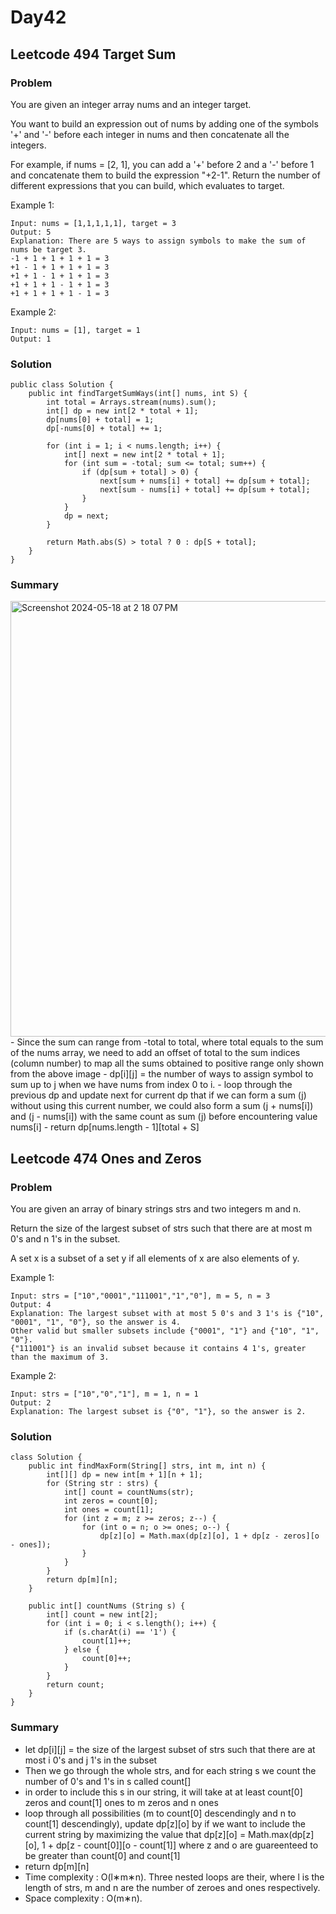# Day42
## Leetcode 494 Target Sum
### Problem
You are given an integer array nums and an integer target.

You want to build an expression out of nums by adding one of the symbols '+' and '-' before each integer in nums and then concatenate all the integers.

For example, if nums = [2, 1], you can add a '+' before 2 and a '-' before 1 and concatenate them to build the expression "+2-1".
Return the number of different expressions that you can build, which evaluates to target.


Example 1:
```
Input: nums = [1,1,1,1,1], target = 3
Output: 5
Explanation: There are 5 ways to assign symbols to make the sum of nums be target 3.
-1 + 1 + 1 + 1 + 1 = 3
+1 - 1 + 1 + 1 + 1 = 3
+1 + 1 - 1 + 1 + 1 = 3
+1 + 1 + 1 - 1 + 1 = 3
+1 + 1 + 1 + 1 - 1 = 3
```
Example 2:
```
Input: nums = [1], target = 1
Output: 1
```

### Solution
```
public class Solution {
    public int findTargetSumWays(int[] nums, int S) {
        int total = Arrays.stream(nums).sum();
        int[] dp = new int[2 * total + 1];
        dp[nums[0] + total] = 1;
        dp[-nums[0] + total] += 1;
        
        for (int i = 1; i < nums.length; i++) {
            int[] next = new int[2 * total + 1];
            for (int sum = -total; sum <= total; sum++) {
                if (dp[sum + total] > 0) {
                    next[sum + nums[i] + total] += dp[sum + total];
                    next[sum - nums[i] + total] += dp[sum + total];
                }
            }
            dp = next;
        }
        
        return Math.abs(S) > total ? 0 : dp[S + total];
    }
}
```

### Summary
<img width="697" alt="Screenshot 2024-05-18 at 2 18 07 PM" src="https://github.com/nancyyang277/Leetcode-daily/assets/165972977/c3f187d4-95c1-44f3-95e9-9cca6d7ae3a0">
- Since the sum can range from -total to total, where total equals to the sum of the nums array, we need to add an offset of total to the sum indices (column number) to map all the sums obtained to positive range only shown from the above image
- dp[i][j] = the number of ways to assign symbol to sum up to j when we have nums from index 0 to i.
- loop through the previous dp and update next for current dp that if we can form a sum (j) without using this current number, we could also form a sum (j + nums[i]) and (j - nums[i]) with the same count as sum (j) before encountering value nums[i]
- return dp[nums.length - 1][total + S]

## Leetcode 474 Ones and Zeros
### Problem
You are given an array of binary strings strs and two integers m and n.

Return the size of the largest subset of strs such that there are at most m 0's and n 1's in the subset.

A set x is a subset of a set y if all elements of x are also elements of y.

 

Example 1:
```
Input: strs = ["10","0001","111001","1","0"], m = 5, n = 3
Output: 4
Explanation: The largest subset with at most 5 0's and 3 1's is {"10", "0001", "1", "0"}, so the answer is 4.
Other valid but smaller subsets include {"0001", "1"} and {"10", "1", "0"}.
{"111001"} is an invalid subset because it contains 4 1's, greater than the maximum of 3.
```
Example 2:
```
Input: strs = ["10","0","1"], m = 1, n = 1
Output: 2
Explanation: The largest subset is {"0", "1"}, so the answer is 2.
```

### Solution
```
class Solution {
    public int findMaxForm(String[] strs, int m, int n) {
        int[][] dp = new int[m + 1][n + 1];
        for (String str : strs) {
            int[] count = countNums(str);
            int zeros = count[0];
            int ones = count[1];
            for (int z = m; z >= zeros; z--) {
                for (int o = n; o >= ones; o--) {
                    dp[z][o] = Math.max(dp[z][o], 1 + dp[z - zeros][o - ones]);
                }
            }
        }
        return dp[m][n];
    }

    public int[] countNums (String s) {
        int[] count = new int[2];
        for (int i = 0; i < s.length(); i++) {
            if (s.charAt(i) == '1') {
                count[1]++;
            } else {
                count[0]++;
            }
        }
        return count;
    }
}
```
### Summary
- let dp[i][j] = the size of the largest subset of strs such that there are at most i 0's and j 1's in the subset
- Then we go through the whole strs, and for each string s we count the number of 0's and 1's in s called count[]
- in order to include this s in our string, it will take at at least count[0] zeros and count[1] ones to m zeros and n ones
- loop through all possibilities (m to count[0] descendingly and n to count[1] descendingly), update dp[z][o] by if we want to include the current string
  by maximizing the value that dp[z][o] = Math.max(dp[z][o], 1 + dp[z - count[0]][o - count[1]] where z and o are guareenteed to be greater than count[0] and count[1]
- return dp[m][n]
- Time complexity : O(l∗m∗n). Three nested loops are their, where l is the length of strs, m and n are the number of zeroes and ones respectively.
- Space complexity : O(m∗n).


